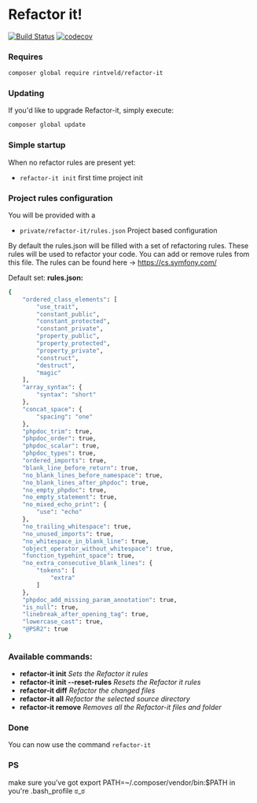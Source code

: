 # Refactor it! 
[![Build Status](https://travis-ci.org/rickone1/refactor-it.svg?branch=master)](https://travis-ci.org/rickone1/refactor-it)
[![codecov](https://codecov.io/gh/rickone1/refactor-it/branch/master/graph/badge.svg)](https://codecov.io/gh/rickone1/refactor-it)

### Requires

```bash
composer global require rintveld/refactor-it
```

### Updating
If you'd like to upgrade Refactor-it, simply execute:
```bash
composer global update
```


### Simple startup

When no refactor rules are present yet:

- `refactor-it init` first time project init
 
 ### Project rules configuration
 
 You will be provided with a 

- ```private/refactor-it/rules.json``` Project based configuration

By default the rules.json will be filled with a set of refactoring rules. 
These rules will be used to refactor your code. You can add or remove rules from this file.
The rules can be found here -> https://cs.symfony.com/

Default set: **rules.json:**

```bash
{
    "ordered_class_elements": [
        "use_trait",
        "constant_public",
        "constant_protected",
        "constant_private",
        "property_public",
        "property_protected",
        "property_private",
        "construct",
        "destruct",
        "magic"
    ],
    "array_syntax": {
        "syntax": "short"
    },
    "concat_space": {
        "spacing": "one"
    },
    "phpdoc_trim": true,
    "phpdoc_order": true,
    "phpdoc_scalar": true,
    "phpdoc_types": true,
    "ordered_imports": true,
    "blank_line_before_return": true,
    "no_blank_lines_before_namespace": true,
    "no_blank_lines_after_phpdoc": true,
    "no_empty_phpdoc": true,
    "no_empty_statement": true,
    "no_mixed_echo_print": {
        "use": "echo"
    },
    "no_trailing_whitespace": true,
    "no_unused_imports": true,
    "no_whitespace_in_blank_line": true,
    "object_operator_without_whitespace": true,
    "function_typehint_space": true,
    "no_extra_consecutive_blank_lines": {
        "tokens": [
            "extra"
        ]
    },
    "phpdoc_add_missing_param_annotation": true,
    "is_null": true,
    "linebreak_after_opening_tag": true,
    "lowercase_cast": true,
    "@PSR2": true
}

```

### Available commands:
- **refactor-it init**                 *Sets the Refactor it rules*
- **refactor-it init --reset-rules**   *Resets the Refactor it rules*
- **refactor-it diff**                 *Refactor the changed files*
- **refactor-it all**                  *Refactor the selected source directory*
- **refactor-it remove**               *Removes all the Refactor-it files and folder* 

### Done
You can now use the command `refactor-it`

### PS
make sure you've got export PATH=~/.composer/vendor/bin:$PATH in you're .bash_profile ಠ_ಠ